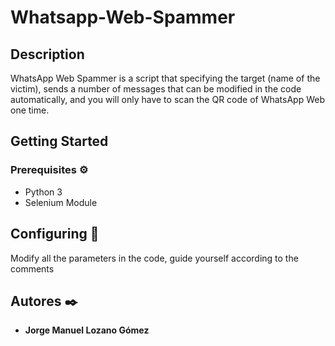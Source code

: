 # Whatsapp-Web-Spammer


## Description
WhatsApp Web Spammer is a script that specifying the target (name of the victim), sends a number of messages that can be modified in the code automatically, and you will only have to scan the QR code of WhatsApp Web one time.

## Getting Started

### Prerequisites ⚙️

* Python 3
* Selenium Module

## Configuring 🔧

Modify all the parameters in the code, guide yourself according to the comments

## Autores ✒️

* **Jorge Manuel Lozano Gómez**
